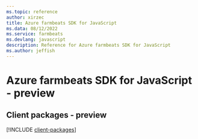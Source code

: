 ```yaml
---
ms.topic: reference
author: xirzec
title: Azure farmbeats SDK for JavaScript
ms.data: 08/12/2022
ms.service: farmbeats
ms.devlang: javascript
description: Reference for Azure farmbeats SDK for JavaScript
ms.author: jeffish
---
```

# Azure farmbeats SDK for JavaScript - preview

## Client packages - preview
[!INCLUDE [client-packages](farmbeats-client-index.md)]